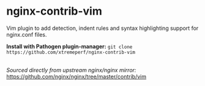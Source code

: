 # nginx-contrib-vim

Vim plugin to add detection, indent rules and syntax highlighting support for nginx.conf files.


**Install with Pathogen plugin-manager:**
`git clone https://github.com/xtremeperf/nginx-contrib-vim`

\
*Sourced directly from upstream nginx/nginx mirror:*\
https://github.com/nginx/nginx/tree/master/contrib/vim
